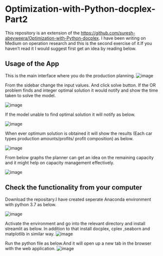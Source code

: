 # Optimization-with-Python-docplex-Part2

This repository is an extension of the https://github.com/suresh-abeyweera/Optimization-with-Python-docplex. I have been writing on Medium on operation research and this is the second exercise of it.If you haven’t read it I would suggest first get an idea by reading below.

## Usage of the App

This is the main interface where you do the production planning.
![image](https://user-images.githubusercontent.com/61721484/158932889-a0c2e71e-5911-4f7d-9afe-66ada13ccbfe.png)

From the sidebar change the input values. And click solve button. If the OR problem finds and integer optimal solution it would notify and show the time taken to solve the model.
 
![image](https://user-images.githubusercontent.com/61721484/158933333-e98b58c6-e221-4a20-b961-c8abba0bf266.png)

If the model unable to find optimal solution it will notify as below.

![image](https://user-images.githubusercontent.com/61721484/158933551-cf643b4f-b7b0-46ba-87ec-2bcde574f34b.png)

When ever optimum solution is obtained it will show the results (Each car types production amounts/profits/ profit composition) as below.

![image](https://user-images.githubusercontent.com/61721484/158933809-b4076549-0ce7-4148-8423-3fc831c7f532.png)

From below graphs the planner can get an idea on the remaining capacity and it might help on capacity management effectively.

![image](https://user-images.githubusercontent.com/61721484/158934029-cc2a312b-9a2d-4b3c-850a-e3918320a6d9.png)

## Check the functionality from your computer

Download the repositary.I have created seperate Anaconda environment with python 3.7 as below.

![image](https://user-images.githubusercontent.com/61721484/158934300-266841c2-fc1a-4905-a484-9b94df8fe902.png)

Activate the environment and go into the relevant directory and install streamlit as below. In addition to that install docplex, cplex ,seaborn and matplotlib in similar way.
![image](https://user-images.githubusercontent.com/61721484/158934630-6c717445-2311-4bed-b745-a2359824f12d.png)

Run the python file as below.And it will open up a new tab in the browser with the web application.
![image](https://user-images.githubusercontent.com/61721484/158934903-a3963651-cf64-4f6c-ba4c-c4cdbcd3b81d.png)







